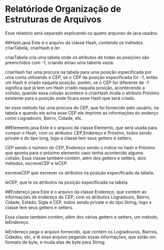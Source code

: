 # Relatóriode Organização de Estruturas de Arquivos
Esse relatório será separado explicando os quatro arquviso de java usados.

##Hash.java
Este é o arquivo da classe Hash, contendo os métodos criarTabela, criarHash e ler.

criarTabela cria uma tabela onde os atributos de todas as posições são preenchidos com -1, criando entao uma taberla vazia.

criarHash faz uma procura na tabela para uma posição especificada por uma conta utilizando o CEP, se o CEP da posição especificada for -1, então um Hash é criado naquela posição, porém, se o CEP for diferente de -1 significa que já tem um Hash criado naquela posição, acontecendo a colisão, quando essa colisão acontece o criarHash muda o atributo Próximo existente para a posição onde ficara esse Hash que será criado.

ler esse método faz uma procura do CEP, que foi fornecido pelo usuário, na tabela e quando ele acha esse CEP ele imprime as informações do enderço como Logradouro, Bairro, Cidade, etc.

##Elemento.java
Este é o arquvio da classe Elemento, que será usada para compor o Hash, com os atributos CEP,Endereço e Próximo, todos sendo private e do tipo long, logo a classe tem seus getters e setters.

CEP sendo o número do CEP, Endereço sendo o índice no hash e Próximo que aponta para o próximo elemento caso tenha acontecido alguma colisão. Essa classe também contém, além dos getters e setters, dois métodos, escreveCEP e leCEP.

escreveCEP que escrever os atributos na posição especificada da tabela.

leCEP, que le os atributos na posição especificada na tabela.

##Endereço.java
Este é o arquivo da classe Endereço, que contém as informações de endereço do CEP, com os atributos Logradouro, Bairro, Cidade, Estado, Sigla e CEP, todos sendo private e do tipo String, logo a classe tem seus getters e setters.

Essa classe também contém, além dos vários getters e setters, um método, leEndereço.

leEndereço pega o arquivo fornecido, que contém os Logradouros, Bairros, Cidades, etc, e lê esse arquivo pegando essas informações, que estão em formato de byte, e muda elas de byte para String.
